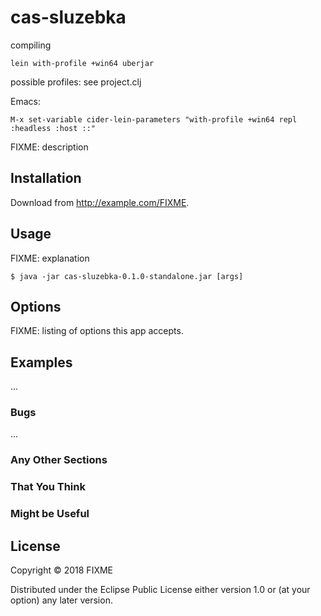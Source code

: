 # cas-sluzebka

compiling

```
lein with-profile +win64 uberjar
```

possible profiles: see project.clj

Emacs:
```
M-x set-variable cider-lein-parameters "with-profile +win64 repl :headless :host ::"
```

FIXME: description

## Installation

Download from http://example.com/FIXME.

## Usage

FIXME: explanation

    $ java -jar cas-sluzebka-0.1.0-standalone.jar [args]

## Options

FIXME: listing of options this app accepts.

## Examples

...

### Bugs

...

### Any Other Sections
### That You Think
### Might be Useful

## License

Copyright © 2018 FIXME

Distributed under the Eclipse Public License either version 1.0 or (at
your option) any later version.
